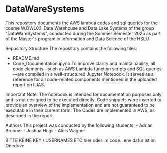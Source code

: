 # DataWareSystems
  This repository documents the AWS lambda codes and sql queries for the course W.DWL03_Data Warehouse and Data Lake Systems of the group "DataWareSystems", conducted during the Summer Semester 2025 as part of the   Master's program in Information and Data Science of the HSLU.

Repository Structure
  The repository contains the following files:
  - README.md
  - Code_Documentation.ipynb
      To improve clarity and maintainability, all code elements—such as AWS Lambda function scripts and SQL queries—are compiled in a well-structured Jupyter Notebook. It serves as a reference for all code-related       components mentioned in the uploaded report on ILIAS.

Important Note:
    The notebook is intended for documentation purposes only and is not designed to be executed directly. Code snippets were inserted to provide an overview of the implementation and are not guaranteed to be           executable in their current form. The Codes are implemented in AWS, as descriped in the report.

Authors
    This project was conducted by the following students:
    - Adrian Brunner
    - Joshua Hügli
    - Alois Wagner



BITTE KEINE KEY / USERNAMES ETC hier oder im code. .env dafür ist im Onedrive

